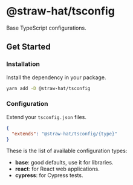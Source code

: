 # @straw-hat/tsconfig

Base TypeScript configurations.

## Get Started

### Installation

Install the dependency in your package.

```sh
yarn add -D @straw-hat/tsconfig
```

### Configuration

Extend your `tsconfig.json` files.

```json
{
  "extends": "@straw-hat/tsconfig/{type}"
}
```

These is the list of available configuration types:

- **base**: good defaults, use it for libraries.
- **react**: for React web applications.
- **cypress**: for Cypress tests.
